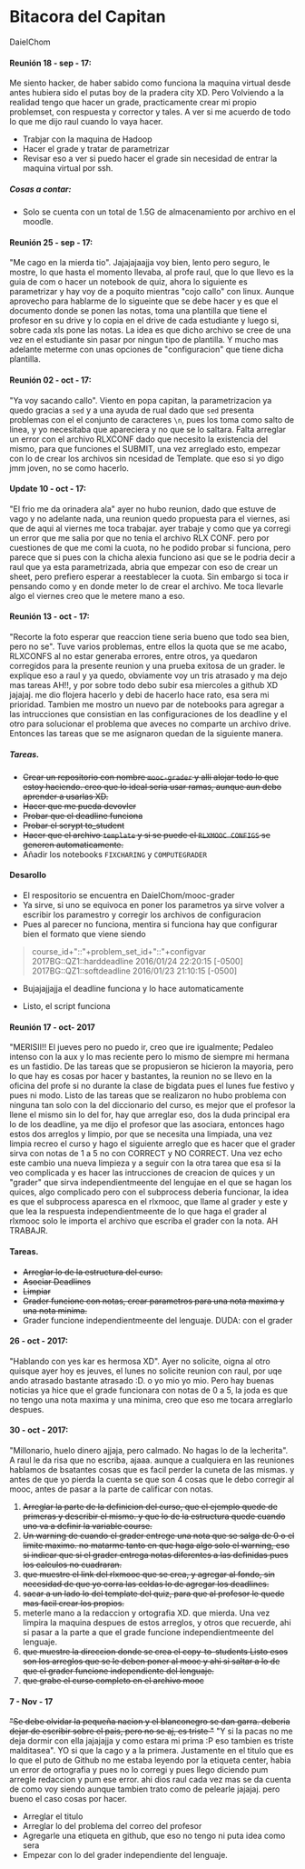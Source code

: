 # Bitacora del Capitan
DaielChom

#### Reunión 18 - sep - 17:
Me siento hacker, de haber sabido como funciona la maquina virtual desde antes hubiera sido el putas boy de la pradera city XD. Pero Volviendo a la realidad tengo que hacer un grade, practicamente crear mi propio problemset, con respuesta y corrector y tales. A ver si me acuerdo de todo lo que me dijo raul cuando lo vaya  hacer.
* Trabjar con la maquina de Hadoop
* Hacer el grade y tratar de parametrizar
* Revisar eso a ver si puedo hacer el grade sin necesidad de entrar la maquina virtual por ssh.

##### Cosas a contar:
* Solo se cuenta con un total de 1.5G de almacenamiento por archivo en el moodle.

#### Reunión 25 - sep - 17:
"Me cago en la mierda tio". Jajajajaajja voy bien, lento pero seguro, le mostre, lo que hasta el momento llevaba, al profe raul, que lo que llevo es la guia de com o hacer un notebook de quiz, ahora lo siguiente es parametrizar y hay voy de a poquito mientras "cojo callo" con linux. Aunque aprovecho para hablarme de lo sigueinte que se debe hacer y es que el documento donde se ponen las notas, toma una plantilla que tiene el profesor en su drive y lo copia en el drive de cada estudiante y luego si, sobre cada xls pone las notas. La idea es que dicho archivo se cree de una vez en el estudiante sin pasar por ningun tipo de plantilla. Y mucho mas adelante meterme con unas opciones de "configuracion" que tiene dicha plantilla.

#### Reunión 02 - oct - 17:
"Ya voy sacando callo". Viento en popa capitan, la parametrizacion ya quedo gracias a `sed` y a una ayuda de rual dado que `sed` presenta problemas con el el conjunto de caracteres `\n`, pues los toma como salto de linea, y yo necesitaba que apareciera y no que se lo saltara. Falta arreglar un error con el archivo RLXCONF dado que necesito la existencia del mismo, para que funciones el SUBMIT, una vez arreglado esto, empezar con lo de crear los archivos sin ncesidad de Template. que eso si yo digo jmm joven, no se como hacerlo.

#### Update 10 - oct - 17:
"El frio me da orinadera ala" ayer no hubo reunion, dado que estuve de vago y no adelante nada, una reunion quedo propuesta para el viernes, asi que de aqui al viernes me toca trabajar.  ayer trabaje y como que ya corregi un error que me salia por que no tenia el archivo RLX CONF. pero por cuestiones de que me comi la cuota, no he podido probar si funciona, pero parece que si pues con la chicha alexia funciono asi que se le podria decir a raul que ya esta parametrizada, abria que empezar con eso de crear un sheet, pero prefiero esperar a reestablecer la cuota. Sin embargo si toca ir pensando como y en donde meter lo de crear el archivo. Me toca llevarle algo el viernes creo que le metere mano a eso.

#### Reunión 13 - oct - 17:
"Recorte la foto esperar que reaccion tiene seria bueno que todo sea bien, pero no se". Tuve varios problemas, entre ellos la quota que se me acabo, RLXCONFS al no estar generaba errores, entre otros, ya quedaron corregidos para la presente reunion y una prueba exitosa de un grader. le explique eso a raul y ya quedo, obviamente voy un tris atrasado y ma dejo mas tareas AH!!, y por sobre todo debo subir esa miercoles a github XD jajajaj. me dio flojera hacerlo y debi de hacerlo hace rato, esa sera mi prioridad. Tambien me mostro un nuevo par de notebooks para agregar a las intrucciones que consistian en las configuraciones de los deadline y el otro para solucionar el problema que aveces no comparte un archivo drive. Entonces las tareas que se me asignaron quedan de la siguiente manera.

##### Tareas.
* ~~Crear un repositorio con nombre `mooc-grader` y alli alojar todo lo que estoy haciendo. creo que lo ideal seria usar ramas, aunque aun debo aprender a usarlas XD.~~
* ~~Hacer que me pueda devovler~~
* ~~Probar que el deadline funciona~~
* ~~Probar el scrypt to_student~~
* ~~Hacer que el archivo `template` y si se puede el `RLXMOOC CONFIGS` se generen automaticamente.~~
* Añadir los notebooks `FIXCHARING` y `COMPUTEGRADER`

#### Desarollo
* El respositorio se encuentra en DaielChom/mooc-grader
* Ya sirve, si uno se equivoca en poner los parametros ya sirve volver a escribir los paramestro y corregir los archivos de configuracion
* Pues al parecer no funciona, mentira si funciona hay que configurar bien el formato que viene siendo
> course_id+"::"+problem_set_id+"::"+configvar
> 2017BG::QZ1::harddeadline	2016/01/24 22:20:15 [-0500]
2017BG::QZ1::softdeadline	2016/01/23 21:10:15 [-0500]

* Bujajajjajja el deadline funciona y lo hace automaticamente

* Listo, el script funciona


#### Reunión 17 - oct- 2017
"MERISII!! El jueves pero no puedo ir, creo que ire igualmente; Pedaleo intenso con la aux y lo mas reciente pero lo mismo de siempre mi hermana es un fastidio. De las tareas que se propusieron se hicieron la mayoria, pero lo que hay es cosas por hacer y bastantes, la reunion no se llevo en la oficina del profe si no durante la clase de bigdata pues el lunes fue festivo y pues ni modo. Listo de las tareas que se realizaron no hubo problema con ninguna tan solo con la del diccionario del curso, es mejor que el profesor la llene el mismo sin lo del for, hay que arreglar eso, dos la duda principal era lo de los deadline, ya me dijo el profesor que las asociara, entonces hago estos dos arreglos y limpio, por que se necesita una limpiada, una vez limpia recreo el curso y hago el siguiente arreglo que es hacer que el grader sirva con notas de 1 a 5 no con CORRECT y NO CORRECT. Una vez echo este cambio una nueva limpieza y a seguir con la otra tarea que esa si la veo complicada y es hacer las intrucciones de creacion de quices y un "grader" que sirva independientmeente del lengujae en el que se hagan los quices, algo complicado pero con el subprocess deberia funcionar, la idea es que el subprocess aparesca en el rlxmooc, que llame al grader y este y que lea la respuesta independientmeente de lo que haga el grader al rlxmooc solo le importa el archivo que escriba el grader con la nota. AH TRABAJR.

#### Tareas.
* ~~Arreglar lo de la estructura del curso.~~
* ~~Asociar Deadlines~~
* ~~Limpiar~~
* ~~Grader funcione con notas, crear parametros para una nota maxima y una nota minima.~~
* Grader funcione independientmeente del lenguaje. DUDA: con el grader

#### 26 - oct - 2017:
"Hablando con yes kar es hermosa XD". Ayer no solicite, oigna al otro quisque ayer hoy es jeuves, el lunes no solicite reunion con raul, por uqe ando atrasado bastante atrasado :D. o yo mio yo mio. Pero hay buenas noticias ya hice que el grade funcionara con notas de 0 a 5, la joda es que no tengo una nota maxima y una minima, creo que eso me tocara arreglarlo despues.

#### 30 - oct - 2017:
"Millonario, huelo dinero ajjaja, pero calmado. No hagas lo de la lecherita". A raul le da risa que no escriba, ajaaa. aunque a cualquiera en las reuniones hablamos de bsatantes cosas que es facil perder la cuneta de las mismas. y antes de que yo pierda la cuenta se que son 4 cosas que le debo corregir al mooc, antes de pasar a la parte de calificar con notas.
1. ~~Arreglar la parte de la definicion del curso, que el ejemplo quede de primeras y describir el mismo. y que lo de la estructura quede cuando uno va a definir la variable course.~~
2. ~~Un warning de cuando el grader entrege una nota que se salga de 0 o el limite maximo. no matarme tanto en que haga algo solo el warning, eso si indicar que si el grader entrega notas diferentes a las definidas pues los calculos no cuadraran.~~
3. ~~que muestre el link del rlxmooc que se crea, y agregar al fondo, sin necesidad de que yo corra las celdas lo de agregar los deadlines.~~
4. ~~sacar a un lado lo del template del quiz, para que al profesor le quede mas facil crear los propios.~~
5. meterle mano a la redaccion y ortografia XD. que mierda.
Una vez limpira la maquina despues de estos arreglos, y otros que recuerde, ahi si pasar a la parte a que el grade funcione independientmeente del lenguaje.
6. ~~que muestre la direccion donde se crea el copy-to-students
Listo esos son los arreglos que se le deben poner al mooc y ahi si saltar a lo de que el grader funcione independiente del lenguaje.~~
7. ~~que grabe el curso completo en el archivo mooc~~

#### 7 - Nov - 17
~~"Se debe olvidar la pequeña nacion y el blanconegro se dan garra. deberia dejar de escribir sobre el pais, pero no se aj, es triste "~~ "Y si la pacas no me deja dormir con ella  jajajajja y como estara mi prima :P eso tambien es triste malditasea". YO si que la cago y a la primera. Justamente en el titulo que es lo que el puto de Github no me estaba leyendo por la etiqueta center, habia un error de ortografia y pues no lo corregi y pues  llego diciendo pum arregle redaccion y pum ese error. ahi dios raul cada vez mas se da cuenta de como voy siendo aunque tambien trato como de pelearle jajajaj. pero bueno el caso cosas por hacer.
* Arreglar el titulo
* Arreglar lo del problema del correo del profesor
* Agregarle una etiqueta en github, que eso no tengo ni puta idea como sera
* Empezar con lo del grader independiente del lenguaje.
